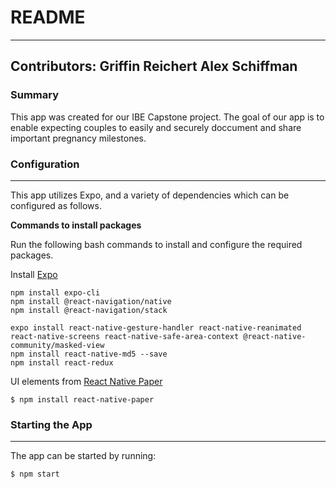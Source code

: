 # README #
---
**Contributors**:
Griffin Reichert
Alex Schiffman
---

### Summary ###

This app was created for our IBE Capstone project. The goal of our app is to enable expecting couples to easily and securely doccument and share important pregnancy milestones. 

### Configuration ###
---
This app utilizes Expo, and a variety of dependencies which can be configured as follows.

**Commands to install packages**

Run the following bash commands to install and configure the required packages.

Install [Expo](https://docs.expo.io/get-started/installation/)
```
npm install expo-cli
npm install @react-navigation/native
npm install @react-navigation/stack

expo install react-native-gesture-handler react-native-reanimated react-native-screens react-native-safe-area-context @react-native-community/masked-view
npm install react-native-md5 --save
npm install react-redux

```
UI elements from [React Native Paper](https://callstack.github.io/react-native-paper/getting-started.html)
```
$ npm install react-native-paper
```

### Starting the App ###
---
The app can be started by running:
```
$ npm start
```

